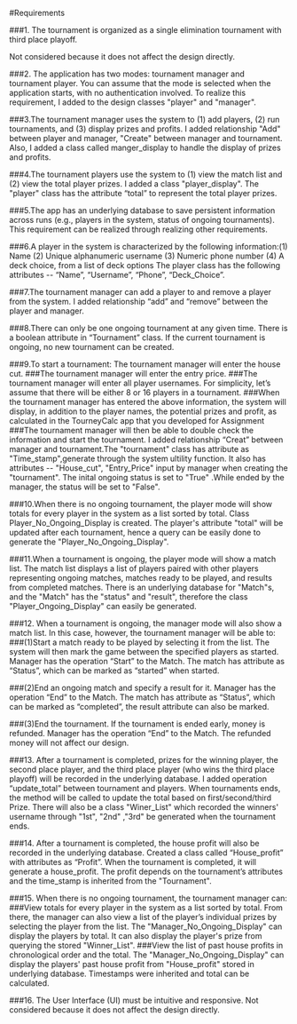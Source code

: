 #Requirements

###1. The tournament is organized as a single elimination tournament with third place playoff.

Not considered because it does not affect the design directly.

###2. The application has two modes: tournament manager and tournament player. You can assume that the mode is selected when the application starts, with no authentication involved.
To realize this requirement, I added to the design classes "player" and "manager".

###3.The tournament manager uses the system to (1) add players, (2) run tournaments, and (3) display prizes and profits.
I added relationship "Add" between player and manager, "Create" between manager and tournament. Also, I added a class called manger_display to handle the display of prizes and profits.

###4.The tournament players use the system to (1) view the match list and (2) view the total player prizes.
I added a class "player_display". The "player" class has the attribute “total” to represent the total player prizes.

###5.The app has an underlying database to save persistent information across runs (e.g., players in the system, status of ongoing tournaments).
This requirement can be realized through realizing other requirements.

###6.A player in the system is characterized by the following information:(1) Name (2) Unique alphanumeric username (3) Numeric phone number (4) A deck choice, from a list of deck options
The player class has the following attributes -- “Name”, “Username”, “Phone”, “Deck_Choice”.

###7.The tournament manager can add a player to and remove a player from the system.
I added relationship “add” and “remove” between the player and manager.

###8.There can only be one ongoing tournament at any given time.
There is a boolean attribute in “Tournament” class. If the current tournament is ongoing, no new tournament can be created.

###9.To start a tournament: The tournament manager will enter the house cut.
###The tournament manager will enter the entry price.
###The tournament manager will enter all player usernames. For simplicity, let’s assume that there will be either 8 or 16 players in a tournament.
###When the tournament manager has entered the above information, the system will display, in addition to the player names, the potential prizes and profit, as calculated in the TourneyCalc app that you developed for Assignment 
###The tournament manager will then be able to double check the information and start the tournament.
I added relationship “Creat” between manager and tournament.The "tournament" class has attribute as "Time_stamp",generate through the system ultility function. It also has attributes -- "House_cut", "Entry_Price" input by manager when creating the "tournament". The inital ongoing status is set to "True" .While ended by the manager, the status will be set to "False".

###10.When there is no ongoing tournament, the player mode will show totals for every player in the system as a list sorted by total.
Class Player_No_Ongoing_Display is created. The player's attribute "total" will be updated after each tournament, hence a query can be easily done to generate the "Player_No_Ongoing_Display".

###11.When a tournament is ongoing, the player mode will show a match list. The match list displays a list of players paired with other players representing ongoing matches, matches ready to be played, and results from completed matches.
There is an underlying database for "Match"s, and the "Match" has the "status" and "result", therefore the class "Player_Ongoing_Display" can easily be generated.

###12. When a tournament is ongoing, the manager mode will also show a match list. In this case, however, the tournament manager will be able to:
###(1)Start a match ready to be played by selecting it from the list. The system will then mark the game between the specified players as started.
Manager has the operation “Start” to the Match. The match has attribute as “Status”, which can be marked as “started” when started.

###(2)End an ongoing match and specify a result for it.
Manager has the operation “End” to the Match. The match has attribute as “Status”, which can be marked as “completed”, the result attribute can also be marked.

###(3)End the tournament. If the tournament is ended early, money is refunded.
Manager has the operation “End” to the Match. The refunded money will not affect our design.

###13. After a tournament is completed, prizes for the winning player, the second place player, and the third place player (who wins the third place playoff) will be recorded in the underlying database. 
I added operation “update_total” between tournament and players. When tournaments ends, the method will be called to update the total based on first/second/third Prize. There will also be a class "Winer_List" which recorded the winners' username through "1st", "2nd" ,"3rd" be generated when the tournament ends.

###14. After a tournament is completed, the house profit will also be recorded in the underlying database.
Created a class called “House_profit” with attributes as “Profit”. When the tournament is completed, it will generate a house_profit. The profit depends on the tournament’s attributes and the time_stamp is inherited from the "Tournament".

###15. When there is no ongoing tournament, the tournament manager can:
###View totals for every player in the system as a list sorted by total. From there, the manager can also view a list of the player’s individual prizes by selecting the player from the list.
The "Manager_No_Ongoing_Display" can display the players by total. It can also display the player's prize from querying the stored "Winner_List".
###View the list of past house profits in chronological order and the total.
The "Manager_No_Ongoing_Display" can display the players' past house profit from "House_profit" stored in underlying database. Timestamps were inherited and total can be calculated.

###16. The User Interface (UI) must be intuitive and responsive.
Not considered because it does not affect the design directly.

